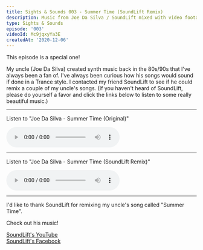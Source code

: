 ```yaml
---
title: Sights & Sounds 003 - Summer Time (SoundLift Remix)
description: Music from Joe Da Silva / SoundLift mixed with video footage near Lake Ontario
type: Sights & Sounds
episode: '003'
videoId: Mc9jqxyYa3E
createdAt: '2020-12-06'
---
```


This episode is a special one!

My uncle (Joe Da Silva) created synth music back in the 80s/90s that I've always been a fan of. I've always been curious how his songs would sound if done in a Trance style. I contacted my friend SoundLift to see if he could remix a couple of my uncle's songs. (If you haven't heard of SoundLift, please do yourself a favor and click the links below to listen to some really beautiful music.)

---

Listen to "Joe Da Silva - Summer Time (Original)"  

<audio controls>
  <source src="/music/Joe Da Silva - Summer Time.mp3" type="audio/mpeg">
  Your browser does not support the audio tag.
</audio>

---

Listen to "Joe Da Silva - Summer Time (SoundLift Remix)"  

<audio controls>
  <source src="/music/Joe Da Silva - Summer Time (SoundLift Remix).mp3" type="audio/mpeg">
  Your browser does not support the audio tag.
</audio>

---

I'd like to thank SoundLift for remixing my uncle's song called "Summer Time". 

Check out his music!

[SoundLift's YouTube](https://youtube.com/SoundLift/)  
[SoundLift's Facebook](https://facebook.com/SoundLift/)